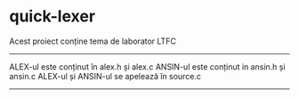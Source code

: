 # quick-lexer
Acest proiect conține tema de laborator LTFC
_____________________________________________
ALEX-ul este conținut în alex.h și alex.c
ANSIN-ul este conținut in ansin.h și ansin.c
ALEX-ul și ANSIN-ul se apelează în source.c
_____________________________________________

